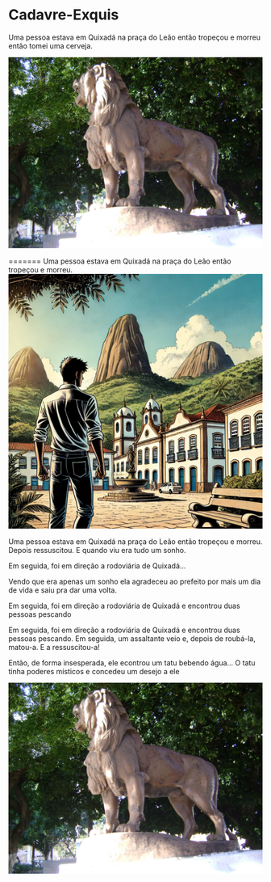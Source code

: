 # Cadavre-Exquis

Uma pessoa estava em Quixadá na praça do Leão então tropeçou e morreu então tomei uma cerveja.

![alt text](https://github.com/UFC-Dev-Web-2024-2/Cadavre-Exquis/blob/main/igrejas%20029.jpg?raw=true)

=======
Uma pessoa estava em Quixadá na praça do Leão então tropeçou e morreu.
![dead](./image.webp)

Uma pessoa estava em Quixadá na praça do Leão então tropeçou e morreu. Depois ressuscitou. E quando viu era tudo um sonho.

Em seguida, foi em direção a rodoviária de Quixadá...

Vendo que era apenas um sonho ela agradeceu ao prefeito por mais um dia de vida e saiu pra dar uma volta.

Em seguida, foi em direção a rodoviária de Quixadá e encontrou duas pessoas pescando

Em seguida, foi em direção a rodoviária de Quixadá e encontrou duas pessoas pescando. Em seguida, um assaltante veio e, depois de roubá-la, matou-a. E a ressuscitou-a!

Então, de forma insesperada, ele econtrou um tatu bebendo água...
O tatu tinha poderes místicos e concedeu um desejo a ele

![alt text](https://github.com/UFC-Dev-Web-2024-2/Cadavre-Exquis/blob/main/igrejas%20029.jpg?raw=true)

